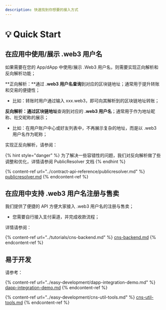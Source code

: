 ```yaml
---
description: 快速找到你想要的接入方式
---
```


# 💡 Quick Start

## 在应用中使用/展示 .web3 用户名

如果需要在您的 App/dApp 中使用/展示 .Web3 用户名，则需要实现正向解析和反向解析功能；

**正向解析：**通过 **.web3 用户名查询**到对应的区块链地址；通常用于提升转账和交易的便捷性；

* 比如：转账时用户通过输入 xxx.web3，即可向其解析到的区块链地址转账；

**反向解析：**通过**区块链地址**查询到对应的 **.web3 用户名**；通常用于作为地址昵称、社交昵称的展示；

* 比如：在用户账户中心或好友列表中，不再展示复杂的地址，而是以 .web3 用户名作为昵称；



实现正反向解析，请参阅：

{% hint style="danger" %}
为了解决一些容错性的问题，我们对反向解析做了些调整和优化，详情请参阅 PublicResolver 文档
{% endhint %}

{% content-ref url="../contract-api-reference/publicresolver.md" %}
[publicresolver.md](../contract-api-reference/publicresolver.md)
{% endcontent-ref %}



## 在应用中支持 .web3 用户名注册与售卖

我们提供了便捷的 API 方便大家接入 .web3 用户名的注册与售卖；

* 您需要自行接入支付渠道，并完成收款流程；

详情请参阅：

{% content-ref url="../tutorials/cns-backend.md" %}
[cns-backend.md](../tutorials/cns-backend.md)
{% endcontent-ref %}



## 易于开发

请参考：

{% content-ref url="../easy-development/dapp-integration-demo.md" %}
[dapp-integration-demo.md](../easy-development/dapp-integration-demo.md)
{% endcontent-ref %}

{% content-ref url="../easy-development/cns-util-tools.md" %}
[cns-util-tools.md](../easy-development/cns-util-tools.md)
{% endcontent-ref %}


